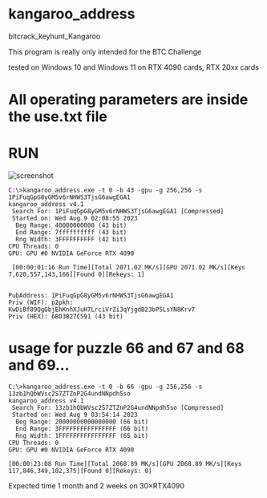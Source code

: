 # kangaroo_address
bitcrack_keyhunt_Kangaroo

This program is really only intended for the BTC Challenge

tested on Windows 10 and Windows 11 on RTX 4090 cards, RTX 20xx cards

# All operating parameters are inside the use.txt file

# RUN

![screenshot](https://github.com/alanonymous/kangaroo_address/assets/141680930/a3ec4133-d1d0-4e17-a650-f52c0cccc99a)


```
C:\>kangaroo_address.exe -t 0 -b 43 -gpu -g 256,256 -s 1PiFuqGpG8yGM5v6rNHWS3TjsG6awgEGA1
kangaroo_address v4.1
 Search For: 1PiFuqGpG8yGM5v6rNHWS3TjsG6awgEGA1 [Compressed]
 Started on: Wed Aug 9 02:08:55 2023
  Beg Range: 40000000000 (43 bit)
  End Range: 7ffffffffff (43 bit)
  Rng Width: 3FFFFFFFFFF (42 bit)
CPU Threads: 0
GPU: GPU #0 NVIDIA GeForce RTX 4090
 
 [00:00:01:16 Run Time][Total 2071.02 MK/s][GPU 2071.02 MK/s][Keys 7,620,557,143,166][Found 0][Rekeys: 1]


PubAddress: 1PiFuqGpG8yGM5v6rNHWS3TjsG6awgEGA1
Priv (WIF): p2pkh: KwDiBf89QgGbjEhKnhXJuH7LrciVrZi3qYjgdB23bP5LsYN8Krv7
Priv (HEX): 6BD3B27C591 (43 bit)
```

# usage for puzzle 66 and 67 and 68 and 69...

```
C:\>kangaroo_address.exe -t 0 -b 66 -gpu -g 256,256 -s 13zb1hQbWVsc2S7ZTZnP2G4undNNpdh5so
kangaroo_address v4.1
 Search For: 13zb1hQbWVsc2S7ZTZnP2G4undNNpdh5so [Compressed]
 Started on: Wed Aug 9 03:54:14 2023
  Beg Range: 20000000000000000 (66 bit)
  End Range: 3FFFFFFFFFFFFFFFF (66 bit)
  Rng Width: 1FFFFFFFFFFFFFFFF (65 bit)
CPU Threads: 0
GPU: GPU #0 NVIDIA GeForce RTX 4090

[00:00:23:08 Run Time][Total 2068.89 MK/s][GPU 2068.89 MK/s][Keys 117,846,349,102,375][Found 0][Rekeys: 0]

```
Expected time 1 month and 2 weeks on 30×RTX4090

